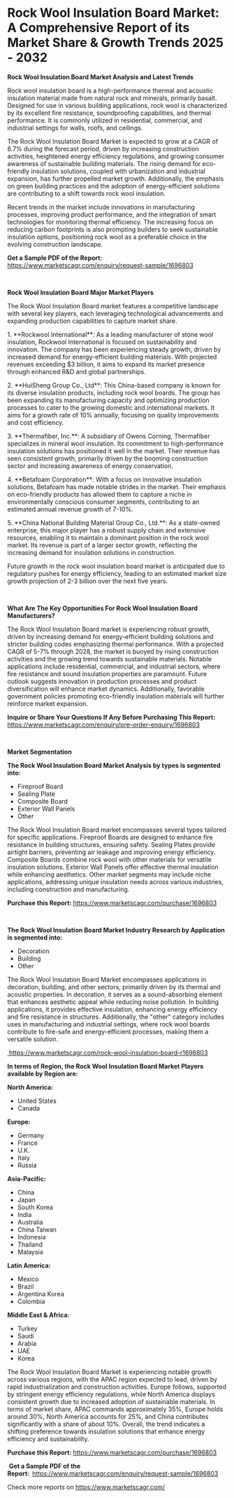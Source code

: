 <p><h1>Rock Wool Insulation Board Market: A Comprehensive Report of its Market Share & Growth Trends 2025 - 2032</h1></p><p><strong>Rock Wool Insulation Board Market Analysis and Latest Trends</strong></p>
<p><p>Rock wool insulation board is a high-performance thermal and acoustic insulation material made from natural rock and minerals, primarily basalt. Designed for use in various building applications, rock wool is characterized by its excellent fire resistance, soundproofing capabilities, and thermal performance. It is commonly utilized in residential, commercial, and industrial settings for walls, roofs, and ceilings.</p><p>The Rock Wool Insulation Board Market is expected to grow at a CAGR of 8.7% during the forecast period, driven by increasing construction activities, heightened energy efficiency regulations, and growing consumer awareness of sustainable building materials. The rising demand for eco-friendly insulation solutions, coupled with urbanization and industrial expansion, has further propelled market growth. Additionally, the emphasis on green building practices and the adoption of energy-efficient solutions are contributing to a shift towards rock wool insulation.</p><p>Recent trends in the market include innovations in manufacturing processes, improving product performance, and the integration of smart technologies for monitoring thermal efficiency. The increasing focus on reducing carbon footprints is also prompting builders to seek sustainable insulation options, positioning rock wool as a preferable choice in the evolving construction landscape.</p></p>
<p><strong>Get a Sample PDF of the Report:&nbsp;</strong> <a href="https://www.marketscagr.com/enquiry/request-sample/1696803?utm_campaign=1905&utm_medium=2&utm_source=Github&utm_content=ia&utm_term=08012025&utm_id=rock-wool-insulation-board">https://www.marketscagr.com/enquiry/request-sample/1696803</a></p>
<p>&nbsp;</p>
<p><strong>Rock Wool Insulation Board Major Market Players</strong></p>
<p><p>The Rock Wool Insulation Board market features a competitive landscape with several key players, each leveraging technological advancements and expanding production capabilities to capture market share. </p><p>1. **Rockwool International**: As a leading manufacturer of stone wool insulation, Rockwool International is focused on sustainability and innovation. The company has been experiencing steady growth, driven by increased demand for energy-efficient building materials. With projected revenues exceeding $3 billion, it aims to expand its market presence through enhanced R&D and global partnerships.</p><p>2. **HuiSheng Group Co., Ltd**: This China-based company is known for its diverse insulation products, including rock wool boards. The group has been expanding its manufacturing capacity and optimizing production processes to cater to the growing domestic and international markets. It aims for a growth rate of 10% annually, focusing on quality improvements and cost efficiency.</p><p>3. **Thermafiber, Inc.**: A subsidiary of Owens Corning, Thermafiber specializes in mineral wool insulation. Its commitment to high-performance insulation solutions has positioned it well in the market. Their revenue has seen consistent growth, primarily driven by the booming construction sector and increasing awareness of energy conservation.</p><p>4. **Betafoam Corporation**: With a focus on innovative insulation solutions, Betafoam has made notable strides in the market. Their emphasis on eco-friendly products has allowed them to capture a niche in environmentally conscious consumer segments, contributing to an estimated annual revenue growth of 7-10%.</p><p>5. **China National Building Material Group Co., Ltd.**: As a state-owned enterprise, this major player has a robust supply chain and extensive resources, enabling it to maintain a dominant position in the rock wool market. Its revenue is part of a larger sector growth, reflecting the increasing demand for insulation solutions in construction.</p><p>Future growth in the rock wool insulation board market is anticipated due to regulatory pushes for energy efficiency, leading to an estimated market size growth projection of 2-3 billion over the next five years.</p></p>
<p>&nbsp;</p>
<p><strong>What Are The Key Opportunities For Rock Wool Insulation Board Manufacturers?</strong></p>
<p><p>The Rock Wool Insulation Board market is experiencing robust growth, driven by increasing demand for energy-efficient building solutions and stricter building codes emphasizing thermal performance. With a projected CAGR of 5-7% through 2028, the market is buoyed by rising construction activities and the growing trend towards sustainable materials. Notable applications include residential, commercial, and industrial sectors, where fire resistance and sound insulation properties are paramount. Future outlook suggests innovation in production processes and product diversification will enhance market dynamics. Additionally, favorable government policies promoting eco-friendly insulation materials will further reinforce market expansion.</p></p>
<p><strong>Inquire or Share Your Questions If Any Before Purchasing This Report:</strong> <a href="https://www.marketscagr.com/enquiry/pre-order-enquiry/1696803?utm_campaign=1905&utm_medium=2&utm_source=Github&utm_content=ia&utm_term=08012025&utm_id=rock-wool-insulation-board">https://www.marketscagr.com/enquiry/pre-order-enquiry/1696803</a></p>
<p>&nbsp;</p>
<p><strong>Market Segmentation</strong></p>
<p><strong>The Rock Wool Insulation Board Market Analysis by types is segmented into:</strong></p>
<p><ul><li>Fireproof Board</li><li>Sealing Plate</li><li>Composite Board</li><li>Exterior Wall Panels</li><li>Other</li></ul></p>
<p><p>The Rock Wool Insulation Board market encompasses several types tailored for specific applications. Fireproof Boards are designed to enhance fire resistance in building structures, ensuring safety. Sealing Plates provide airtight barriers, preventing air leakage and improving energy efficiency. Composite Boards combine rock wool with other materials for versatile insulation solutions. Exterior Wall Panels offer effective thermal insulation while enhancing aesthetics. Other market segments may include niche applications, addressing unique insulation needs across various industries, including construction and manufacturing.</p></p>
<p><strong>Purchase this Report:&nbsp;</strong><a href="https://www.marketscagr.com/purchase/1696803?utm_campaign=1905&utm_medium=2&utm_source=Github&utm_content=ia&utm_term=08012025&utm_id=rock-wool-insulation-board">https://www.marketscagr.com/purchase/1696803</a></p>
<p>&nbsp;</p>
<p><strong>The Rock Wool Insulation Board Market Industry Research by Application is segmented into:</strong></p>
<p><ul><li>Decoration</li><li>Building</li><li>Other</li></ul></p>
<p><p>The Rock Wool Insulation Board Market encompasses applications in decoration, building, and other sectors, primarily driven by its thermal and acoustic properties. In decoration, it serves as a sound-absorbing element that enhances aesthetic appeal while reducing noise pollution. In building applications, it provides effective insulation, enhancing energy efficiency and fire resistance in structures. Additionally, the "other" category includes uses in manufacturing and industrial settings, where rock wool boards contribute to fire-safe and energy-efficient processes, making them a versatile solution.</p></p>
<p><a href="https://www.marketscagr.com/rock-wool-insulation-board-r1696803?utm_campaign=1905&utm_medium=2&utm_source=Github&utm_content=ia&utm_term=08012025&utm_id=rock-wool-insulation-board">&nbsp;https://www.marketscagr.com/rock-wool-insulation-board-r1696803</a></p>
<p><strong>In terms of Region, the Rock Wool Insulation Board Market Players available by Region are:</strong></p>
<p>
    <p> <strong> North America: </strong>
        <ul>
            <li>United States</li>
            <li>Canada</li>
        </ul>
        </p> 
    <p> <strong> Europe: </strong>
        <ul>
            <li>Germany</li>
            <li>France</li>
            <li>U.K.</li>
            <li>Italy</li>
            <li>Russia</li>
        </ul>
        </p> 
    <p> <strong> Asia-Pacific: </strong>
        <ul>
            <li>China</li>
            <li>Japan</li>
            <li>South Korea</li>
            <li>India</li>
            <li>Australia</li>
            <li>China Taiwan</li>
            <li>Indonesia</li>
            <li>Thailand</li>
            <li>Malaysia</li>
        </ul>
        </p> 
    <p> <strong> Latin America: </strong>
        <ul>
            <li>Mexico</li>
            <li>Brazil</li>
            <li>Argentina Korea</li>
            <li>Colombia</li>
        </ul>
        </p> 
    <p> <strong> Middle East & Africa: </strong>
        <ul>
            <li>Turkey</li>
            <li>Saudi</li>
            <li>Arabia</li>
            <li>UAE</li>
            <li>Korea</li>
        </ul>
    </p>
    </p>
<p><p>The Rock Wool Insulation Board Market is experiencing notable growth across various regions, with the APAC region expected to lead, driven by rapid industrialization and construction activities. Europe follows, supported by stringent energy efficiency regulations, while North America displays consistent growth due to increased adoption of sustainable materials. In terms of market share, APAC commands approximately 35%, Europe holds around 30%, North America accounts for 25%, and China contributes significantly with a share of about 10%. Overall, the trend indicates a shifting preference towards insulation solutions that enhance energy efficiency and sustainability.</p></p>
<p><strong>Purchase this Report: </strong><a href="https://www.marketscagr.com/purchase/1696803?utm_campaign=1905&utm_medium=2&utm_source=Github&utm_content=ia&utm_term=08012025&utm_id=rock-wool-insulation-board">https://www.marketscagr.com/purchase/1696803</a></p>
<p>&nbsp;<strong>Get a Sample PDF of the Report:&nbsp;&nbsp;</strong><a href="https://www.marketscagr.com/enquiry/request-sample/1696803?utm_campaign=1905&utm_medium=2&utm_source=Github&utm_content=ia&utm_term=08012025&utm_id=rock-wool-insulation-board">https://www.marketscagr.com/enquiry/request-sample/1696803</a></p>
<p><strong></strong></p>
<p>Check more reports on <a href="https://www.marketscagr.com/?utm_campaign=1905&utm_medium=2&utm_source=Github&utm_content=ia&utm_term=08012025&utm_id=rock-wool-insulation-board">https://www.marketscagr.com/</a></p>